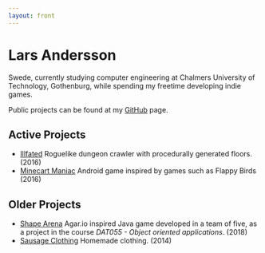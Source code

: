 ```yaml
---
layout: front
---
```


# Lars Andersson
Swede, currently studying computer engineering at Chalmers University of Technology, Gothenburg, while spending my freetime developing indie games.

Public projects can be found at my [GitHub](https://github.com/babaganosch) page.

## Active Projects
* [Illfated](https://github.com/babaganosch)
    Roguelike dungeon crawler with procedurally generated floors. (2016)
* [Minecart Maniac](https://play.google.com/store/apps/details?id=com.LandalaStudios.MinecartManiac)
    Android game inspired by games such as Flappy Birds (2016)

## Older Projects
* [Shape Arena](https://github.com/babaganosch/ShapeArena)
    Agar.io inspired Java game developed in a team of five, as a project in the course _DAT055 - Object oriented applications_. (2018)
* [Sausage Clothing](https://sausageclothing.se)
    Homemade clothing. (2014)
